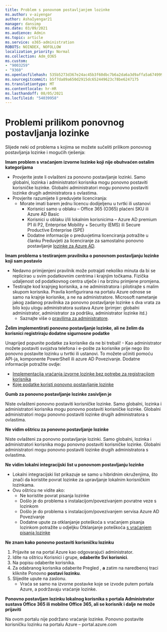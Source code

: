 ```yaml
---
title: Problem s ponovnom postavljanjem lozinke
ms.author: v-aiyengar
author: AshaIyengar21
manager: dansimp
ms.date: 03/09/2021
ms.audience: Admin
ms.topic: article
ms.service: o365-administration
ROBOTS: NOINDEX, NOFOLLOW
localization_priority: Normal
ms.collection: Adm_O365
ms.custom:
- "9003259"
- "9360"
ms.openlocfilehash: 535b5273d367e24ac45b3f60dbc7b6a2da6a3d9affa5a67499989d19a1904768
ms.sourcegitcommit: b5f7da89a650d2915dc652449623c78be6247175
ms.translationtype: MT
ms.contentlocale: hr-HR
ms.lasthandoff: 08/05/2021
ms.locfileid: "54039958"
---
```

# <a name="problems-resetting-password"></a>Problemi prilikom ponovnog postavljanja lozinke

Slijede neki od problema s kojima se možete sučeliti prilikom ponovnog postavljanja lozinke i mogućih rješenja:

**Imam problem s vraćanjem izvorne lozinke koji nije obuhvaćen ostalim kategorijama**

- Provjerite jeste li ovlašteni za ponovno postavljanje lozinki. Samo globalni, lozinka i administratori korisnika mogu ponovno postaviti korisničke lozinke. Globalni administratori mogu ponovno postaviti lozinke drugih administratora s ovlastima.
- Provjerite razumijete li preduvjete licenciranja:
    - Morate imati barem jednu licencu dodijeljenu u tvrtki ili ustanovi
        - Korisnici samo u oblaku – Office 365 (O365) plaćeni SKU ili Azure AD Basic
        - Korisnici u oblaku i/ili lokalnim korisnicima – Azure AD premium P1 ili P2, Enterprise Mobility + Security (EMS) ili Secure Productive Enterprise (SPE)
        - Dodatne informacije o preduvjetima licenciranja potražite u članku Preduvjeti za licenciranje za samostalno ponovno postavljanje [lozinke za Azure AD](https://docs.microsoft.com/azure/active-directory/active-directory-passwords-licensing?WT.mc_id=Portal-Microsoft_Azure_Support).

**Imam problema s testiranjem pravilnika o ponovnom postavljanju lozinke koji sam postavio**

- Nedavno primijenjeni pravilnik može potrajati nekoliko minuta da bi se replicirao u svim podatkovnim centrima i krajnjim točkama. Fizička udaljenost od podatkovnog centra utječe i na brzinu primjene promjena.
- Testirajte kod krajnjeg korisnika, a ne administratora i pilotirajte s malim skupom korisnika. Pravila konfigurirana na portalu Azure odnose se samo na krajnje korisnike, a ne na administratore. Microsoft nametanje jakog zadanog pravilnika za ponovno postavljanje lozinke s dva vrata za bilo koju ulogu administratora sustava Azure (primjer: globalni administrator, administrator za podršku, administrator lozinke itd.)
    - Saznajte više o [pravilima za administratore](https://docs.microsoft.com/azure/active-directory/active-directory-passwords-policy?WT.mc_id=Portal-Microsoft_Azure_Support#administrator-password-policy-differences).

**Želim implementirati ponovno postavljanje lozinke, ali ne želim da korisnici registriraju dodatne sigurnosne podatke**

Unaprijed popunite podatke za korisnike da ne bi trebali! - Kao administrator možete postaviti svojstva telefona i e-pošte za korisnike prije nego što ponovno postavite lozinku u tvrtki ili ustanovi. To možete učiniti pomoću API-ja, komponente PowerShell ili azure AD Povezivanje. Dodatne informacije potražite ovdje:
- [Implementacija vraćanja izvorne lozinke bez potrebe za registracijom korisnika](https://docs.microsoft.com/azure/active-directory/active-directory-passwords-policy?WT.mc_id=Portal-Microsoft_Azure_Support#administrator-password-policy-differences)
- [Koje podatke koristi ponovno postavljanje lozinke](https://docs.microsoft.com/azure/active-directory/active-directory-passwords-data?WT.mc_id=Portal-Microsoft_Azure_Support)

**Gumb za ponovno postavljanje lozinke zasivljen je**

Niste ovlašteni ponovno postaviti korisničke lozinke. Samo globalni, lozinka i administratori korisnika mogu ponovno postaviti korisničke lozinke. Globalni administratori mogu ponovno postaviti lozinke drugih administratora s ovlastima.

**Ne vidim oštricu za ponovno postavljanje lozinke**

Niste ovlašteni za ponovno postavljanje lozinki. Samo globalni, lozinka i administratori korisnika mogu ponovno postaviti korisničke lozinke. Globalni administratori mogu ponovno postaviti lozinke drugih administratora s ovlastima.

**Ne vidim lokalni integracijski list u ponovnom postavljanju lozinke**

- Lokalni integracijski list prikazuje se samo u hibridnim okruženjima, što znači da koristite povrat lozinke za upravljanje lokalnim korisničkim lozinkama.
- Ovu oštricu ne vidite ako:
    - Ne koristite povrat pisanja lozinke
    - Došlo je do problema s instalacijom/povezivanjem povratne veze s lozinkom
    - Došlo je do problema s instalacijom/povezivanjem servisa Azure AD Povezivanje
    - Dodatne upute za otklanjanje poteškoća s vraćanjem pisanja lozinkom potražite u odjeljku Otklanjanje poteškoća [s vraćanjem pisanja lozinke](https://docs.microsoft.com/azure/active-directory/active-directory-passwords-data?WT.mc_id=Portal-Microsoft_Azure_Support)

**Ne znam kako ponovno postaviti korisničku lozinku**

1. Prijavite se na portal Azure kao odgovarajući administrator.
1. Idite na oštricu Korisnici i grupe, **odaberite Svi korisnici**.
1. Na popisu odaberite korisnika.
1. Za odabranog korisnika odaberite Pregled , **a** zatim na naredbenoj traci kliknite Ponovno **postavi lozinku**.
1. Slijedite upute na zaslonu.
    - Vraća se samo na izvorne postavke koje se izvode putem portala Azure, a podržavaju vraćanje lozinke.

**Ponovno postavljam lozinku lokalnog korisnika s portala Administrator sustava Office 365 ili mobilne Office 365, ali se korisnik i dalje ne može prijaviti**

Na ovom portalu nije podržano vraćanje lozinke. Ponovno postavite korisničku lozinku na portalu Azure – portal.azure.com

